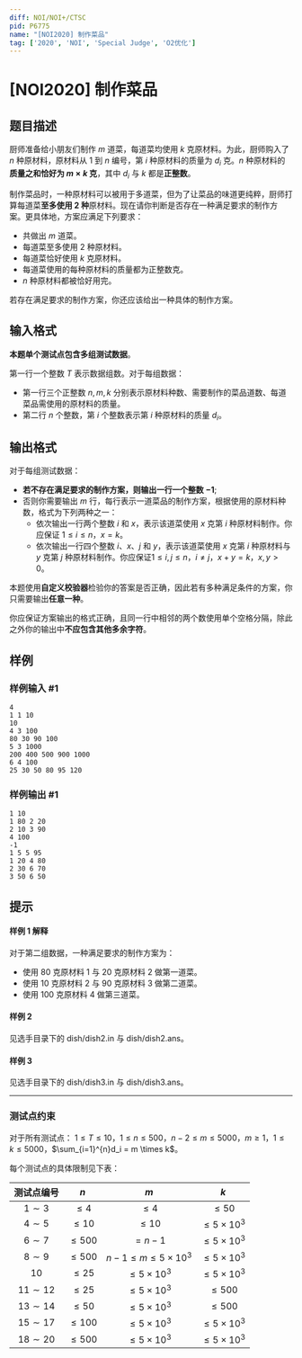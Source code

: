 ```yaml
---
diff: NOI/NOI+/CTSC
pid: P6775
name: "[NOI2020] 制作菜品"
tag: ['2020', 'NOI', 'Special Judge', 'O2优化']
---
```

# [NOI2020] 制作菜品
## 题目描述

厨师准备给小朋友们制作 $m$ 道菜，每道菜均使用 $k$ 克原材料。为此，厨师购入了 $n$ 种原材料，原材料从 $1$ 到 $n$ 编号，第 $i$ 种原材料的质量为 $d_i$ 克。$n$ 种原材料的**质量之和恰好为 $m \times k$ 克**，其中 $d_i$ 与 $k$ 都是**正整数**。

制作菜品时，一种原材料可以被用于多道菜，但为了让菜品的味道更纯粹，厨师打算每道菜**至多使用 $2$ 种**原材料。现在请你判断是否存在一种满足要求的制作方案。更具体地，方案应满足下列要求：
- 共做出 $m$ 道菜。
- 每道菜至多使用 $2$ 种原材料。
- 每道菜恰好使用 $k$ 克原材料。
- 每道菜使用的每种原材料的质量都为正整数克。
- $n$ 种原材料都被恰好用完。

若存在满足要求的制作方案，你还应该给出一种具体的制作方案。
## 输入格式

**本题单个测试点包含多组测试数据**。

第一行一个整数 $T$ 表示数据组数。对于每组数据：
- 第一行三个正整数 $n, m, k$ 分别表示原材料种数、需要制作的菜品道数、每道菜品需使用的原材料的质量。
- 第二行 $n$ 个整数，第 $i$ 个整数表示第 $i$ 种原材料的质量 $d_i$。
## 输出格式

对于每组测试数据：
- **若不存在满足要求的制作方案，则输出一行一个整数 $-1$**;
- 否则你需要输出 $m$ 行，每行表示一道菜品的制作方案，根据使用的原材料种数，格式为下列两种之一：
  - 依次输出一行两个整数 $i$ 和 $x$，表示该道菜使用 $x$ 克第 $i$ 种原材料制作。你应保证 $1 \leq i \leq n$，$x = k$。
  - 依次输出一行四个整数 $i$、$x$、$j$ 和 $y$，表示该道菜使用 $x$ 克第 $i$ 种原材料与 $y$ 克第 $j$ 种原材料制作。你应保证$1 \leq i, j \leq n$，$i \not= j$，$x + y = k$，$x, y > 0$。

本题使用**自定义校验器**检验你的答案是否正确，因此若有多种满足条件的方案，你只需要输出**任意一种**。

你应保证方案输出的格式正确，且同一行中相邻的两个数使用单个空格分隔，除此之外你的输出中**不应包含其他多余字符**。
## 样例

### 样例输入 #1
```
4
1 1 10
10
4 3 100
80 30 90 100
5 3 1000
200 400 500 900 1000
6 4 100
25 30 50 80 95 120
```
### 样例输出 #1
```
1 10
1 80 2 20
2 10 3 90
4 100
-1
1 5 5 95
1 20 4 80
2 30 6 70
3 50 6 50
```
## 提示

#### 样例 1 解释

对于第二组数据，一种满足要求的制作方案为：
- 使用 $80$ 克原材料 $1$ 与 $20$ 克原材料 $2$ 做第一道菜。
- 使用 $10$ 克原材料 $2$ 与 $90$ 克原材料 $3$ 做第二道菜。
- 使用 $100$ 克原材料 $4$ 做第三道菜。

#### 样例 2

见选手目录下的 dish/dish2.in 与 dish/dish2.ans。

#### 样例 3

见选手目录下的 dish/dish3.in 与 dish/dish3.ans。

---

### 测试点约束

对于所有测试点：
$1 \leq T \leq 10$，$1 \leq n \leq 500$，$n - 2 \leq m \leq 5000$，$m \geq 1$，$1 \leq k \leq 5000$，$\sum_{i=1}^{n}d_i = m \times k$。

每个测试点的具体限制见下表：

| 测试点编号 |  $n$ |  $m$ |  $k$ |
| :-: | :-: | :-: | :-: |
|  $1\sim 3$ |  $\le 4$ |  $\le 4$ |  $\le 50$ |
|  $4\sim 5$ |  $\le 10$ |  $\le 10$ |  $\le 5\times 10^3$ |
|  $6\sim 7$ |  $\le 500$ |  $=n-1$ |  $\le 5\times 10^3$ |
|  $8\sim 9$ |  $\le 500$ |  $n-1\le m\le 5\times 10^3$ |  $\le 5\times 10^3$ |
|  $10$ |  $\le 25$ |  $\le 5\times 10^3$ |  $\le 5\times 10^3$ |
|  $11\sim 12$ |  $\le 25$ |  $\le 5\times 10^3$ |  $\le 500$ |
|  $13\sim 14$ |  $\le 50$ |  $\le 5\times 10^3$ |  $\le 500$ |
|  $15\sim 17$ |  $\le 100$ |  $\le 5\times 10^3$ |  $\le 5\times 10^3$ |
|  $18\sim 20$ |  $\le 500$ | $\le 5\times 10^3$ |  $\le 5\times 10^3$ |
